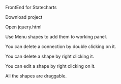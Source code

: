 FrontEnd for Statecharts

Download project

Open jquery.html

Use Menu shapes to add them to working panel.

You can delete a connection by double clicking on it.

You can delete a shape by right clicking it.

You can edit a shape by right clicking on it.

All the shapes are draggable.
